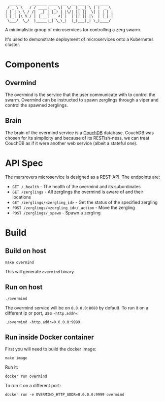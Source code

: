 ```
  _____     _______ ____  __  __ ___ _   _ ____
 / _ \ \   / / ____|  _ \|  \/  |_ _| \ | |  _ \
| | | \ \ / /|  _| | |_) | |\/| || ||  \| | | | |
| |_| |\ V / | |___|  _ <| |  | || || |\  | |_| |
 \___/  \_/  |_____|_| \_\_|  |_|___|_| \_|____/
```

A minimalistic group of microservices for controlling a zerg swarm.

It's used to demonstrate deployment of microservices onto a Kubernetes cluster.

Components
==========

Overmind
--------
The overmind is the service that the user communicate with to control the swarm. Overmind can be instructed to spawn zerglings through a viper and control the spawned zerglings.

Brain
-----
The brain of the overmind service is a [CouchDB](https://couchdb.apache.org) database. CouchDB was chosen for its simplicity and because of its RESTish-ness, we can treat CouchDB as if it were another web service (albeit a stateful one).

API Spec
========

The marsrovers microservice is designed as a REST-API. The endpoints are:

* `GET /_health` - The health of the overmind and its subordinates
* `GET /zerglings` - All zerglings the overmind is aware of and their locations
* `GET /zerglings/<zergling_id>` - Get the status of the specified zergling
* `POST /zerglings/<zergling_id>/_action` - Move the zergling
* `POST /zerglings/_spawn` - Spawn a zergling

Build
=====

## Build on host

    make overmind

This will generate `overmind` binary.

## Run on host

    ./overmind

The overmind service will be on `0.0.0.0:8080` by default. To run it on a different ip or port, use `-http.addr=`:

    ./overmind -http.addr=0.0.0.0:9999

## Run inside Docker container

First you will need to build the docker image:

    make image

Run it:

    docker run overmind

To run it on a different port:

    docker run -e OVERMIND_HTTP_ADDR=0.0.0.0:9999 overmind
